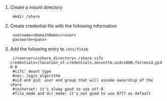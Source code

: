 1. Create a mount directory
  
        mkdir /share

2. Create credential file with the following information

        username=<DomainName>/<user>
        password=<pass>
    
3. Add the following entry to `/etc/fstab`

        //<server>/<share_directory> /share cifs credentials=/location_of.credentials,sec=ntlm,uid=1000,forceuid,gid=1000,iocharset=utf8,file_mode=0664,dir_mode=0775 0 0
        #cifs: mount type
        #sec: login algorithm
        #uid and gid: user and group that will assume ownership of the share
        #iocharset: it's alway good to use utf-8
        #file_mode and dir_mode: it's not good to use 0777 as default
